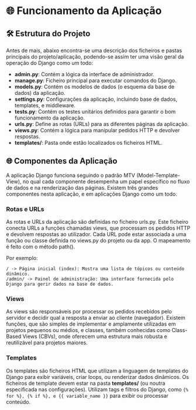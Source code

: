 # 🌐 Funcionamento da Aplicação

## 🛠 Estrutura do Projeto

Antes de mais, abaixo encontra-se uma descrição dos ficheiros e pastas principais do projeto/aplicação, podendo-se assim ter uma visão geral da operação do Django como um todo:

- **admin.py**: Contém a lógica da interface de administrador.
- **manage.py**: Ficheiro principal para executar comandos do Django.
- **models.py**: Contém os modelos de dados (o esquema da base de dados) da aplicação.
- **settings.py**: Configurações da aplicação, incluindo base de dados, templates, e middleware.
- **tests.py**: Contém os testes unitários definidos para garantir o bom funcionamento da aplicação.
- **urls.py**: Define as rotas (URLs) para as diferentes páginas da aplicação.
- **views.py**: Contém a lógica para manipular pedidos HTTP e devolver respostas.
- **templates/**: Pasta onde estão localizados os ficheiros HTML.



## 🌐 Componentes da Aplicação

A aplicação Django funciona seguindo o padrão MTV (Model-Template-View), no qual cada componente desempenha um papel específico no fluxo de dados e na renderização das páginas. Existem três grandes componentes nesta aplicação, e em aplicações Django como um todo.

### Rotas e URLs

As rotas e URLs da aplicação são definidas no ficheiro urls.py. Este ficheiro conecta URLs a funções chamadas views, que processam os pedidos HTTP e devolvem respostas ao utilizador. Cada URL pode estar associada a uma função ou classe definida no views.py do projeto ou da app. O mapeamento é feito com o método path().

Por exemplo:

    / -> Página inicial (index): Mostra uma lista de tópicos ou conteúdo dinâmico.
    /admin/ -> Painel de administração: Uma interface fornecida pelo Django para gerir dados na base de dados.

### Views

As views são responsáveis por processar os pedidos recebidos pelo servidor e decidir qual a resposta a enviar ao cliente (navegador). Existem funções, que são simples de implementar e amplamente utilizadas em projetos pequenos ou médios, e classes, também conhecidas como Class-Based Views (CBVs), onde oferecem uma estrutura mais robusta e reutilizável para projetos maiores.


### Templates

Os templates são ficheiros HTML que utilizam a linguagem de templates do Django para exibir variáveis, criar loops, ou renderizar dados dinâmicos. Os ficheiros de template devem estar na pasta **templates/** (ou noutra especificada nas configurações). Utilizam tags e filtros do Django, como ```{% for %}, {% if %}, e {{ variable_name }}``` para exibir ou processar conteúdo.
